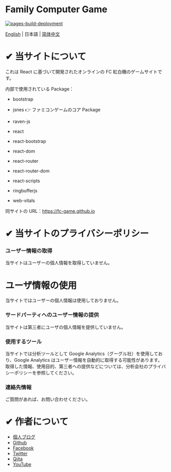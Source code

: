 # Family Computer Game

[![pages-build-deployment](https://github.com/fc-game/fc-game.github.io/actions/workflows/pages/pages-build-deployment/badge.svg)](https://github.com/fc-game/fc-game.github.io/actions/workflows/pages/pages-build-deployment)

[English](./README.md) | 日本語 | [简体中文](./README_zh.md)

# ✔ 当サイトについて

これは React に基づいて開発されたオンラインの FC 紅白機のゲームサイトです。

内部で使用されている Package：

- bootstrap

- jsnes 👉 ファミコンゲームのコア Package

- raven-js

- react

- react-bootstrap

- react-dom

- react-router

- react-router-dom

- react-scripts

- ringbufferjs

- web-vitals

同サイトの URL：https://fc-game.github.io

# ✔ 当サイトのプライバシーポリシー

### ユーザー情報の取得

当サイトはユーザーの個人情報を取得していません。

# ユーザ情報の使用

当サイトではユーザーの個人情報は使用しておりません。

### サードパーティへのユーザー情報の提供

当サイトは第三者にユーザの個人情報を提供していません。

### 使用するツール

当サイトでは分析ツールとして Google Analytics（グーグル社）を使用しており、Google Analytics はユーザー情報を自動的に取得する可能性があります。取得した情報、使用目的、第三者への提供などについては、分析会社のプライバシーポリシーを参照してください。

### 連絡先情報

ご質問があれば、お問い合わせください。

# ✔ 作者について

- [個人ブログ](https://seiri-blog.github.io)
- [Github](https://github.com/RyuSeiri)
- [Facebook](https://www.facebook.com/people/Ryu-Seiri/100087864783411)
- [Twitter](https://twitter.com/Seiriryu)
- [Qiita](https://qiita.com/Seiri)
- [YouTube](https://www.youtube.com/channel/UCph3vDUIHt68iR0vtHbChaw)

